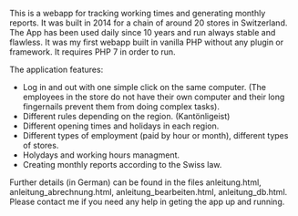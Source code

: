This is a webapp for tracking working times and generating monthly reports. It was built in 2014 for a chain of around 20 stores in Switzerland. The App has been used daily since 10 years and run always stable and flawless. It was my first webapp built in vanilla PHP without any plugin or framework. It requires PHP 7 in order to run.

The application features:

* Log in and out with one simple click on the same computer. (The employees in the store do not have their own computer and their long fingernails prevent them from doing complex tasks).
* Different rules depending on the region. (Kantönligeist)
* Different opening times and holidays in each region.
* Different types of employment (paid by hour or month), different types of stores.
* Holydays and working hours managment.
* Creating monthly reports according to the Swiss law.

Further details (in German) can be found in the files anleitung.html, anleitung_abrechnung.html, anleitung_bearbeiten.html, anleitung_db.html.
Please contact me if you need any help in geting the app up and running.
